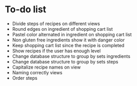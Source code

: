 To-do list
================================================================================

  - Divide steps of recipes on different views
  - Round edges on ingredient of shopping cart list
  - Pastel color alternated in ingredient on shopping cart list
  - Non gluten free ingredients show it with danger color
  - Keep shopping cart list since the recipe is completed
  - Show recipes if the user has enough level
  - Change database structure to group by sets ingredients
  - Change database structure to group by sets steps
  - Capitalize recipe names on view
  - Naming correctly views
  - Order steps
